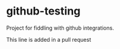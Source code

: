 # github-testing
Project for fiddling with github integrations.

This line is added in a pull request
